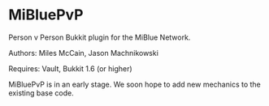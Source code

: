 MiBluePvP
=========

Person v Person Bukkit plugin for the MiBlue Network.

Authors:
  Miles McCain,
  Jason Machnikowski
  
Requires:
  Vault,
  Bukkit 1.6 (or higher)

MiBluePvP is in an early stage. We soon hope to add new mechanics to the existing base code. 
